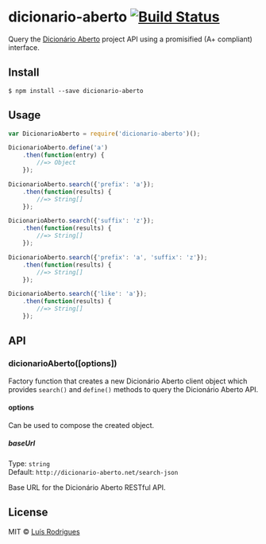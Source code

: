 # dicionario-aberto [![Build Status](https://travis-ci.org/goblindegook/node-dicionario-aberto.svg?branch=master)](https://travis-ci.org/goblindegook/node-dicionario-aberto)

Query the [Dicionário Aberto](http://dicionario-aberto.net) project API using a promisified (A+ compliant) interface.

## Install

```
$ npm install --save dicionario-aberto
```


## Usage

```js
var DicionarioAberto = require('dicionario-aberto')();

DicionarioAberto.define('a')
	.then(function(entry) {
		//=> Object
	});

DicionarioAberto.search({'prefix': 'a'});
	.then(function(results) {
		//=> String[]
	});

DicionarioAberto.search({'suffix': 'z'});
	.then(function(results) {
		//=> String[]
	});

DicionarioAberto.search({'prefix': 'a', 'suffix': 'z'});
	.then(function(results) {
		//=> String[]
	});

DicionarioAberto.search({'like': 'a'});
	.then(function(results) {
		//=> String[]
	});
```

## API

### dicionarioAberto([options])

Factory function that creates a new Dicionário Aberto client object which provides `search()` and `define()` methods to query the Dicionário Aberto API.

#### options

Can be used to compose the created object.

##### baseUrl

Type: `string`  
Default: `http://dicionario-aberto.net/search-json`

Base URL for the Dicionário Aberto RESTful API.

## License

MIT © [Luís Rodrigues](https://github.com/goblindegook)
